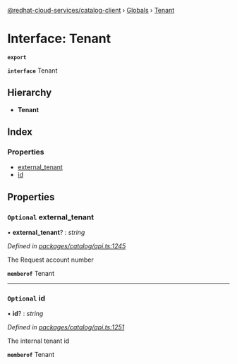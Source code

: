 [@redhat-cloud-services/catalog-client](../README.md) › [Globals](../globals.md) › [Tenant](tenant.md)

# Interface: Tenant

**`export`** 

**`interface`** Tenant

## Hierarchy

* **Tenant**

## Index

### Properties

* [external_tenant](tenant.md#optional-external_tenant)
* [id](tenant.md#optional-id)

## Properties

### `Optional` external_tenant

• **external_tenant**? : *string*

*Defined in [packages/catalog/api.ts:1245](https://github.com/leSamo/javascript-clients/blob/master/packages/catalog/api.ts#L1245)*

The Request account number

**`memberof`** Tenant

___

### `Optional` id

• **id**? : *string*

*Defined in [packages/catalog/api.ts:1251](https://github.com/leSamo/javascript-clients/blob/master/packages/catalog/api.ts#L1251)*

The internal tenant id

**`memberof`** Tenant
